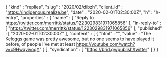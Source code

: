 {
  "kind" : "replies",
  "slug" : "2020/02/dibzh",
  "client_id" : "https://indigenous.realize.be",
  "date" : "2020-02-01T02:30:00Z",
  "h" : "h-entry",
  "properties" : {
    "name" : [ "Reply to https://twitter.com/merrittk/status/1223029831971065856" ],
    "in-reply-to" : [ "https://twitter.com/merrittk/status/1223029831971065856" ],
    "published" : [ "2020-02-01T02:30:00Z" ],
    "content" : [ {
      "html" : "",
      "value" : "The Keloggs game was pretty awesome, but no one seems to have played it before, of people I've met at least https://youtube.com/watch?v=c9HwqvivoqY"
    } ],
    "syndication" : [ "https://brid.gy/publish/twitter" ]
  }
}
